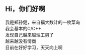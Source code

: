 Hi，你们好啊<br>
--------
我是郑孙健，来自福大数计的一枚菜鸟<br>
我会基本的C/C++<br>
发现自己越来越理工男了<br>
越来越没有情商<br>
目前在好好学习，天天向上啊<br>
